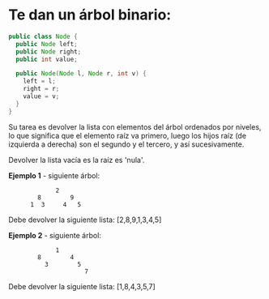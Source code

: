 # Te dan un árbol binario:

```java
public class Node {
  public Node left;
  public Node right;
  public int value;

  public Node(Node l, Node r, int v) {
    left = l;
    right = r;
    value = v;
  }
}
```
Su tarea es devolver la lista con elementos del árbol ordenados por niveles,
lo que significa que el elemento raíz va primero, luego los hijos raíz (de izquierda a derecha)
son el segundo y el tercero, y así sucesivamente.

Devolver la lista vacía es la raíz es 'nula'.

**Ejemplo 1** - siguiente árbol:

                 2
            8        9
          1  3     4   5
          
Debe devolver la siguiente lista:
[2,8,9,1,3,4,5]

**Ejemplo 2** - siguiente árbol:

                 1
            8        4
              3        5
                         7
                         
Debe devolver la siguiente lista:
[1,8,4,3,5,7]
